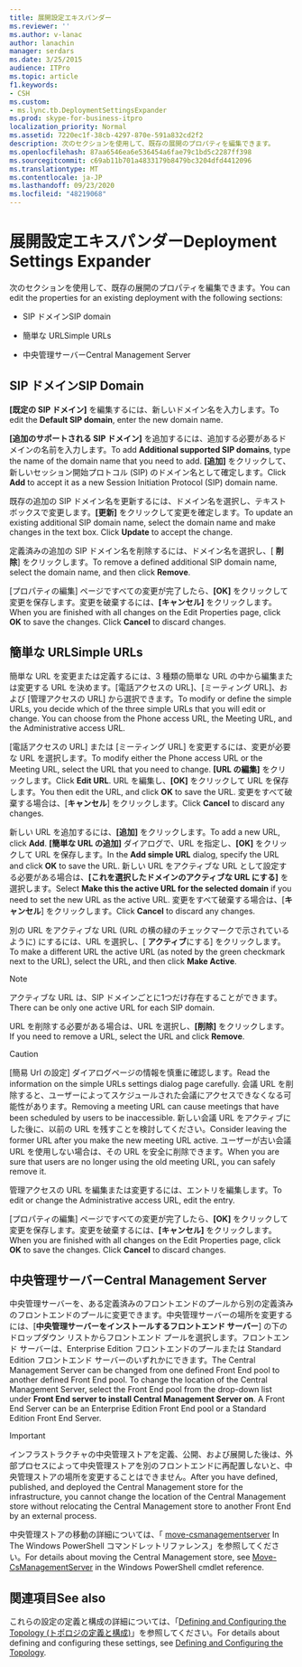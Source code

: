 ```yaml
---
title: 展開設定エキスパンダー
ms.reviewer: ''
ms.author: v-lanac
author: lanachin
manager: serdars
ms.date: 3/25/2015
audience: ITPro
ms.topic: article
f1.keywords:
- CSH
ms.custom:
- ms.lync.tb.DeploymentSettingsExpander
ms.prod: skype-for-business-itpro
localization_priority: Normal
ms.assetid: 7220ec1f-38cb-4297-870e-591a832cd2f2
description: 次のセクションを使用して、既存の展開のプロパティを編集できます。
ms.openlocfilehash: 87aa6546ea6e536454a6fae79c1bd5c2287ff398
ms.sourcegitcommit: c69ab11b701a4833179b8479bc3204dfd4412096
ms.translationtype: MT
ms.contentlocale: ja-JP
ms.lasthandoff: 09/23/2020
ms.locfileid: "48219068"
---
```

# <a name="deployment-settings-expander"></a><span data-ttu-id="b8aa9-103">展開設定エキスパンダー</span><span class="sxs-lookup"><span data-stu-id="b8aa9-103">Deployment Settings Expander</span></span>

<span data-ttu-id="b8aa9-104">次のセクションを使用して、既存の展開のプロパティを編集できます。</span><span class="sxs-lookup"><span data-stu-id="b8aa9-104">You can edit the properties for an existing deployment with the following sections:</span></span>

- <span data-ttu-id="b8aa9-105">SIP ドメイン</span><span class="sxs-lookup"><span data-stu-id="b8aa9-105">SIP domain</span></span>

- <span data-ttu-id="b8aa9-106">簡単な URL</span><span class="sxs-lookup"><span data-stu-id="b8aa9-106">Simple URLs</span></span>

- <span data-ttu-id="b8aa9-107">中央管理サーバー</span><span class="sxs-lookup"><span data-stu-id="b8aa9-107">Central Management Server</span></span>

## <a name="sip-domain"></a><span data-ttu-id="b8aa9-108">SIP ドメイン</span><span class="sxs-lookup"><span data-stu-id="b8aa9-108">SIP Domain</span></span>

<span data-ttu-id="b8aa9-109">**[既定の SIP ドメイン]** を編集するには、新しいドメイン名を入力します。</span><span class="sxs-lookup"><span data-stu-id="b8aa9-109">To edit the **Default SIP domain**, enter the new domain name.</span></span>

<span data-ttu-id="b8aa9-110">**[追加のサポートされる SIP ドメイン]** を追加するには、追加する必要があるドメインの名前を入力します。</span><span class="sxs-lookup"><span data-stu-id="b8aa9-110">To add **Additional supported SIP domains**, type the name of the domain name that you need to add.</span></span> <span data-ttu-id="b8aa9-111">**[追加]** をクリックして、新しいセッション開始プロトコル (SIP) のドメイン名として確定します。</span><span class="sxs-lookup"><span data-stu-id="b8aa9-111">Click **Add** to accept it as a new Session Initiation Protocol (SIP) domain name.</span></span>

<span data-ttu-id="b8aa9-p102">既存の追加の SIP ドメイン名を更新するには、ドメイン名を選択し、テキスト ボックスで変更します。**[更新]** をクリックして変更を確定します。</span><span class="sxs-lookup"><span data-stu-id="b8aa9-p102">To update an existing additional SIP domain name, select the domain name and make changes in the text box. Click **Update** to accept the change.</span></span>

<span data-ttu-id="b8aa9-114">定義済みの追加の SIP ドメイン名を削除するには、ドメイン名を選択し、[ **削除**] をクリックします。</span><span class="sxs-lookup"><span data-stu-id="b8aa9-114">To remove a defined additional SIP domain name, select the domain name, and then click **Remove**.</span></span>

<span data-ttu-id="b8aa9-p103">[プロパティの編集] ページですべての変更が完了したら、**[OK]** をクリックして変更を保存します。変更を破棄するには、**[キャンセル]** をクリックします。</span><span class="sxs-lookup"><span data-stu-id="b8aa9-p103">When you are finished with all changes on the Edit Properties page, click **OK** to save the changes. Click **Cancel** to discard changes.</span></span>

## <a name="simple-urls"></a><span data-ttu-id="b8aa9-117">簡単な URL</span><span class="sxs-lookup"><span data-stu-id="b8aa9-117">Simple URLs</span></span>

<span data-ttu-id="b8aa9-p104">簡単な URL を変更または定義するには、3 種類の簡単な URL の中から編集または変更する URL を決めます。[電話アクセスの URL]、[ミーティング URL]、および [管理アクセスの URL] から選択できます。</span><span class="sxs-lookup"><span data-stu-id="b8aa9-p104">To modify or define the simple URLs, you decide which of the three simple URLs that you will edit or change. You can choose from the Phone access URL, the Meeting URL, and the Administrative access URL.</span></span>

<span data-ttu-id="b8aa9-120">[電話アクセスの URL] または [ミーティング URL] を変更するには、変更が必要な URL を選択します。</span><span class="sxs-lookup"><span data-stu-id="b8aa9-120">To modify either the Phone access URL or the Meeting URL, select the URL that you need to change.</span></span> <span data-ttu-id="b8aa9-121">**[URL の編集]** をクリックします。</span><span class="sxs-lookup"><span data-stu-id="b8aa9-121">Click **Edit URL**.</span></span> <span data-ttu-id="b8aa9-122">URL を編集し、**[OK]** をクリックして URL を保存します。</span><span class="sxs-lookup"><span data-stu-id="b8aa9-122">You then edit the URL, and click **OK** to save the URL.</span></span> <span data-ttu-id="b8aa9-123">変更をすべて破棄する場合は、[**キャンセル**] をクリックします。</span><span class="sxs-lookup"><span data-stu-id="b8aa9-123">Click **Cancel** to discard any changes.</span></span>

<span data-ttu-id="b8aa9-124">新しい URL を追加するには、**[追加]** をクリックします。</span><span class="sxs-lookup"><span data-stu-id="b8aa9-124">To add a new URL, click **Add**.</span></span> <span data-ttu-id="b8aa9-125">**[簡単な URL の追加]** ダイアログで、URL を指定し、**[OK]** をクリックして URL を保存します。</span><span class="sxs-lookup"><span data-stu-id="b8aa9-125">In the **Add simple URL** dialog, specify the URL and click **OK** to save the URL.</span></span> <span data-ttu-id="b8aa9-126">新しい URL をアクティブな URL として設定する必要がある場合は、**[これを選択したドメインのアクティブな URL にする]** を選択します。</span><span class="sxs-lookup"><span data-stu-id="b8aa9-126">Select **Make this the active URL for the selected domain** if you need to set the new URL as the active URL.</span></span> <span data-ttu-id="b8aa9-127">変更をすべて破棄する場合は、[**キャンセル**] をクリックします。</span><span class="sxs-lookup"><span data-stu-id="b8aa9-127">Click **Cancel** to discard any changes.</span></span>

<span data-ttu-id="b8aa9-128">別の URL をアクティブな URL (URL の横の緑のチェックマークで示されているように) にするには、URL を選択し、[ **アクティブ**にする] をクリックします。</span><span class="sxs-lookup"><span data-stu-id="b8aa9-128">To make a different URL the active URL (as noted by the green checkmark next to the URL), select the URL, and then click **Make Active**.</span></span>

> [!NOTE]
> <span data-ttu-id="b8aa9-129">アクティブな URL は、SIP ドメインごとに1つだけ存在することができます。</span><span class="sxs-lookup"><span data-stu-id="b8aa9-129">There can be only one active URL for each SIP domain.</span></span>

<span data-ttu-id="b8aa9-130">URL を削除する必要がある場合は、URL を選択し、**[削除]** をクリックします。</span><span class="sxs-lookup"><span data-stu-id="b8aa9-130">If you need to remove a URL, select the URL and click **Remove**.</span></span>

> [!CAUTION]
> <span data-ttu-id="b8aa9-131">[簡易 Url の設定] ダイアログページの情報を慎重に確認します。</span><span class="sxs-lookup"><span data-stu-id="b8aa9-131">Read the information on the simple URLs settings dialog page carefully.</span></span> <span data-ttu-id="b8aa9-132">会議 URL を削除すると、ユーザーによってスケジュールされた会議にアクセスできなくなる可能性があります。</span><span class="sxs-lookup"><span data-stu-id="b8aa9-132">Removing a meeting URL can cause meetings that have been scheduled by users to be inaccessible.</span></span> <span data-ttu-id="b8aa9-133">新しい会議 URL をアクティブにした後に、以前の URL を残すことを検討してください。</span><span class="sxs-lookup"><span data-stu-id="b8aa9-133">Consider leaving the former URL after you make the new meeting URL active.</span></span> <span data-ttu-id="b8aa9-134">ユーザーが古い会議 URL を使用しない場合は、その URL を安全に削除できます。</span><span class="sxs-lookup"><span data-stu-id="b8aa9-134">When you are sure that users are no longer using the old meeting URL, you can safely remove it.</span></span>

<span data-ttu-id="b8aa9-135">管理アクセスの URL を編集または変更するには、エントリを編集します。</span><span class="sxs-lookup"><span data-stu-id="b8aa9-135">To edit or change the Administrative access URL, edit the entry.</span></span>

<span data-ttu-id="b8aa9-p108">[プロパティの編集] ページですべての変更が完了したら、**[OK]** をクリックして変更を保存します。変更を破棄するには、**[キャンセル]** をクリックします。</span><span class="sxs-lookup"><span data-stu-id="b8aa9-p108">When you are finished with all changes on the Edit Properties page, click **OK** to save the changes. Click **Cancel** to discard changes.</span></span>

## <a name="central-management-server"></a><span data-ttu-id="b8aa9-138">中央管理サーバー</span><span class="sxs-lookup"><span data-stu-id="b8aa9-138">Central Management Server</span></span>

<span data-ttu-id="b8aa9-p109">中央管理サーバーを、ある定義済みのフロントエンドのプールから別の定義済みのフロントエンドのプールに変更できます。中央管理サーバーの場所を変更するには、[**中央管理サーバーをインストールするフロントエンド サーバー**] の下のドロップダウン リストからフロントエンド プールを選択します。フロントエンド サーバーは、Enterprise Edition フロントエンドのプールまたは Standard Edition フロントエンド サーバーのいずれかにできます。</span><span class="sxs-lookup"><span data-stu-id="b8aa9-p109">The Central Management Server can be changed from one defined Front End pool to another defined Front End pool. To change the location of the Central Management Server, select the Front End pool from the drop-down list under **Front End server to install Central Management Server on**. A Front End Server can be an Enterprise Edition Front End pool or a Standard Edition Front End Server.</span></span>

> [!IMPORTANT]
> <span data-ttu-id="b8aa9-142">インフラストラクチャの中央管理ストアを定義、公開、および展開した後は、外部プロセスによって中央管理ストアを別のフロントエンドに再配置しないと、中央管理ストアの場所を変更することはできません。</span><span class="sxs-lookup"><span data-stu-id="b8aa9-142">After you have defined, published, and deployed the Central Management store for the infrastructure, you cannot change the location of the Central Management store without relocating the Central Management store to another Front End by an external process.</span></span>

<span data-ttu-id="b8aa9-143">中央管理ストアの移動の詳細については、「 [move-csmanagementserver](https://docs.microsoft.com/powershell/module/skype/move-csmanagementserver?view=skype-ps) In The Windows PowerShell コマンドレットリファレンス」を参照してください。</span><span class="sxs-lookup"><span data-stu-id="b8aa9-143">For details about moving the Central Management store, see [Move-CsManagementServer](https://docs.microsoft.com/powershell/module/skype/move-csmanagementserver?view=skype-ps) in the Windows PowerShell cmdlet reference.</span></span>

## <a name="see-also"></a><span data-ttu-id="b8aa9-144">関連項目</span><span class="sxs-lookup"><span data-stu-id="b8aa9-144">See also</span></span>

<span data-ttu-id="b8aa9-145">これらの設定の定義と構成の詳細については、「[Defining and Configuring the Topology (トポロジの定義と構成)](https://technet.microsoft.com/library/51d1601e-4f83-48d4-ad08-3b4d5e2003aa.aspx)」を参照してください。</span><span class="sxs-lookup"><span data-stu-id="b8aa9-145">For details about defining and configuring these settings, see [Defining and Configuring the Topology](https://technet.microsoft.com/library/51d1601e-4f83-48d4-ad08-3b4d5e2003aa.aspx).</span></span>


